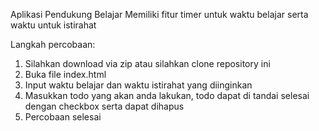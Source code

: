 Aplikasi Pendukung Belajar
Memiliki fitur timer untuk waktu belajar serta waktu untuk istirahat

Langkah percobaan:
1. Silahkan download via zip atau silahkan clone repository ini
2. Buka file index.html
3. Input waktu belajar dan waktu istirahat yang diinginkan
4. Masukkan todo yang akan anda lakukan, todo dapat di tandai selesai dengan checkbox serta dapat dihapus
5. Percobaan selesai 
